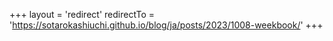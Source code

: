 +++
layout = 'redirect'
redirectTo = 'https://sotarokashiuchi.github.io/blog/ja/posts/2023/1008-weekbook/'
+++
